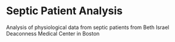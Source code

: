 # Septic Patient Analysis
Analysis of physiological data from septic patients from Beth Israel Deaconness Medical Center in Boston
